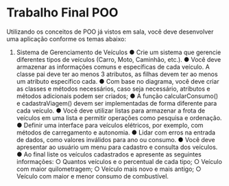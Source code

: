 # Trabalho Final POO

Utilizando os conceitos de POO já vistos em sala, você deve
desenvolver uma aplicação conforme os temas abaixo:
1) Sistema de Gerenciamento de Veículos
● Crie um sistema que gerencie diferentes tipos de veículos (Carro, Moto, Caminhão, etc.).
● Você deve armazenar as informações comuns e específicas de cada veículo. A classe pai deve ter ao menos 3 atributos, as filhas devem ter ao menos um atributo específico cada.
● Com base no diagrama, você deve criar as classes e métodos necessários, caso seja necessário, atributos e métodos adicionais podem ser criados;
● A função calcularConsumo() e cadastraViagem() devem ser implementadas de forma diferente para cada veículo.
● Você deve utilizar listas para armazenar a frota de veículos em uma lista e permitir operações como pesquisa e ordenação.
● Definir uma interface para veículos elétricos, por exemplo, com métodos de carregamento e autonomia.
● Lidar com erros na entrada de dados, como valores inválidos para ano ou consumo.
● Você deve apresentar ao usuário um menu para cadastro e consulta dos veículos.
● Ao final liste os veículos cadastrados e apresente as seguintes informações:
○ Quantos veículos e o percentual de cada tipo;
○ Veículo com maior quilometragem;
○ Veículo mais novo e mais antigo;
○ Veículo com maior e menor consumo de combustível.

